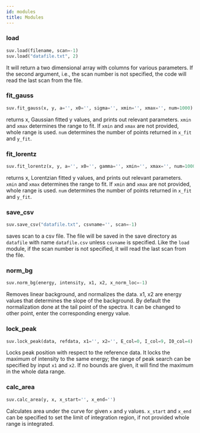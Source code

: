 ```yaml
---
id: modules
title: Modules
---
```

### load
```python
suv.load(filename, scan=-1)
suv.load("datafile.txt", 2)
```
It will return a two dimensional array with columns for various parameters. If 
the second argument, i.e., the scan number is not specified, the code will read 
the last scan from the file. 

### fit_gauss
```python 
suv.fit_gauss(x, y, a='', x0='', sigma='', xmin='', xmax='', num=1000)
``` 
returns x, Gaussian fitted y values, and prints out relevant parameters. `xmin` 
and `xmax` determines the range to fit. If `xmin` and `xmax` are not provided, 
whole range is used. `num` determines the number of points returned in `x_fit` 
and `y_fit`. 

### fit_lorentz
```python
suv.fit_lorentz(x, y, a='', x0='', gamma='', xmin='', xmax='', num=1000)
``` 
returns x, Lorentzian fitted y values, and prints out relevant parameters. 
`xmin` and `xmax` determines the range to fit. If `xmin` and `xmax` are not 
provided, whole range is used. `num` determines the number of points returned 
in `x_fit` and `y_fit`. 

### save_csv
```python
suv.save_csv("datafile.txt", csvname='', scan=-1)
``` 
saves scan to a csv file. The file will be saved in the save directory as 
`datafile` with name `datafile.csv` unless  `csvname` is specified. Like the 
`load` module, if the scan number is not specified, it will read the last scan 
from the file. 

### norm_bg
```python
suv.norm_bg(energy, intensity, x1, x2, x_norm_loc=-1)
```
Removes linear background, and normalizes the data. x1, x2 are energy values 
that determines the slope of the background. By default the normalization done 
at the tail point of the spectra. It can be changed to other point, enter the 
corresponding energy value. 

### lock_peak
```python
suv.lock_peak(data, refdata, x1='', x2='', E_col=0, I_col=9, I0_col=4)
```  
Locks peak position with respect to the reference data. It locks the maximum of
intensity to the same energy; the range of peak search can be specified by input
`x1` and `x2`. If no bounds are given, it will find the maximum in the whole 
data range. 

### calc_area
```python
suv.calc_area(y, x, x_start='', x_end='')
```  
Calculates area under the curve for given `x` and `y` values. `x_start` and 
`x_end` can be specified to set the limit of integration region, if not provided
whole range is integrated. 